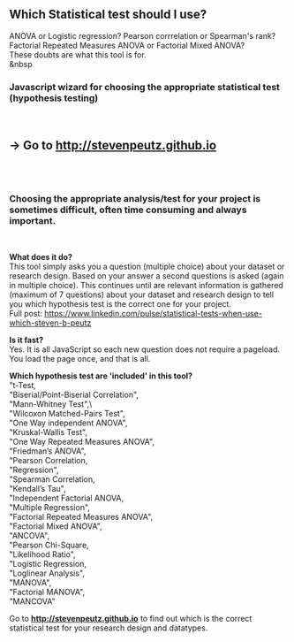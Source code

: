 ## Which Statistical test should I use? ##

ANOVA or Logistic regression? Pearson corrrelation or Spearman's rank? Factorial Repeated Measures ANOVA or
Factorial Mixed ANOVA? \
These doubts are what this tool is for.<br />
&nbsp
### Javascript wizard for choosing the appropriate statistical test (hypothesis testing) ###
&nbsp;
## -> Go to http://stevenpeutz.github.io ##

<br /> &nbsp; <br />

### Choosing the appropriate analysis/test for your project is sometimes difficult, often time consuming and always important.

<br />


**What does it do?**\
This tool simply asks you a question (multiple choice) about your dataset or research design. Based on your answer a second questions is asked (again in multiple choice). This continues until are relevant information is gathered (maximum of 7 questions) about your dataset and research design to tell you which hypothesis test is the correct one for your project.<br />
Full post: https://www.linkedin.com/pulse/statistical-tests-when-use-which-steven-b-peutz <br /> 

**Is it fast?**  
Yes. It is all JavaScript so each new question does not require a pageload. You load the page once, and that is all.

**Which hypothesis test are 'included' in this tool?**\
"t-Test,\
"Biserial/Point-Biserial Correlation",\
"Mann-Whitney Test",\  
"Wilcoxon Matched-Pairs Test",\
"One Way independent ANOVA",\
"Kruskal-Wallis Test",\
"One Way Repeated Measures ANOVA",\
"Friedman’s ANOVA",\
"Pearson Correlation,\
"Regression",\
"Spearman Correlation,\
"Kendall’s Tau",\
"Independent Factorial ANOVA,\
"Multiple Regression",\
"Factorial Repeated Measures ANOVA",\
"Factorial Mixed ANOVA",\
"ANCOVA",\
"Pearson Chi-Square,\
"Likelihood Ratio",\
"Logistic Regression,\
"Loglinear Analysis",\
"MANOVA",\
"Factorial MANOVA",\
"MANCOVA"


Go to **http://stevenpeutz.github.io** to find out which is the correct statistical test for your research design and datatypes.
